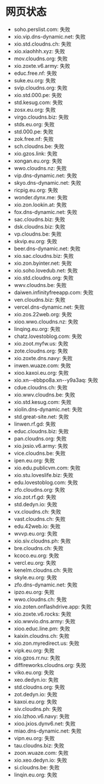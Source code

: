 # 网页状态
- soho.perslist.com: 失败
- xio.vip.dns-dynamic.net: 失败
- xio.std.cloudns.ch: 失败
- xio.xiaohhh.xyz: 失败
- mov.cloudns.org: 失败
- xio.zoxte.v6.army: 失败
- educ.free.nf: 失败
- suke.eu.org: 失败
- svip.cloudns.org: 失败
- xio.std.000.pe: 失败
- std.kesug.com: 失败
- zosx.eu.org: 失败
- virgo.cloudns.biz: 失败
- stds.eu.org: 失败
- std.000.pe: 失败
- zok.free.nf: 失败
- sch.cloudns.be: 失败
- xio.gzos.link: 失败
- xongan.eu.org: 失败
- wwo.cloudns.nz: 失败
- vip.dns-dynamic.net: 失败
- skyo.dns-dynamic.net: 失败
- ricpig.eu.org: 失败
- wonder.dynx.me: 失败
- xio.zon.lookin.at: 失败
- fox.dns-dynamic.net: 失败
- sac.cloudns.biz: 失败
- dsk.cloudns.biz: 失败
- vp.cloudns.be: 失败
- skvip.eu.org: 失败
- beer.dns-dynamic.net: 失败
- xio.sac.cloudns.biz: 失败
- xio.zon.byinter.net: 失败
- xio.soho.lovedub.net: 失败
- xio.std.cloudns.org: 失败
- wwv.cloudns.be: 失败
- daiwen.infinityfreeapp.com: 失败
- ven.cloudns.biz: 失败
- vercel.dns-dynamic.net: 失败
- xio.zos.22web.org: 失败
- xioo.wwo.cloudns.nz: 失败
- linqing.eu.org: 失败
- chatz.lovestoblog.com: 失败
- xio.zoot.myfw.us: 失败
- zote.cloudns.org: 失败
- xio.zoxte.dns.navy: 失败
- inwen.wuaze.com: 失败
- xioo.kaxoi.eu.org: 失败
- xio.xn--ebbpo8a.xn--y9a3aq: 失败
- cdue.cloudns.ch: 失败
- xio.wwv.cloudns.be: 失败
- xio.std.kesug.com: 失败
- xiolin.dns-dynamic.net: 失败
- std.great-site.net: 失败
- linwen.rf.gd: 失败
- educ.cloudns.biz: 失败
- pan.cloudns.org: 失败
- xio.jxsio.v6.army: 失败
- vice.cloudns.be: 失败
- ipen.eu.org: 失败
- xio.edu.publicvm.com: 失败
- xio.stu.loveslife.biz: 失败
- edu.lovestoblog.com: 失败
- zfo.cloudns.org: 失败
- xio.zot.rf.gd: 失败
- std.dedyn.io: 失败
- vx.cloudns.ch: 失败
- vast.cloudns.ch: 失败
- edu.42web.io: 失败
- wvvp.eu.org: 失败
- xio.siv.cloudns.ph: 失败
- bre.cloudns.ch: 失败
- kcoco.eu.org: 失败
- vercl.eu.org: 失败
- kenelm.cloudns.ch: 失败
- skyle.eu.org: 失败
- zfo.dns-dynamic.net: 失败
- ipzo.eu.org: 失败
- wwo.cloudns.ch: 失败
- xio.zoten.onflashdrive.app: 失败
- xio.zoxte.v6.rocks: 失败
- xio.wwvio.dns.army: 失败
- xioo.educ.line.pm: 失败
- kaixin.cloudns.ch: 失败
- xio.zon.myredirect.us: 失败
- vipk.eu.org: 失败
- xio.gzos.rr.nu: 失败
- diffireworks.cloudns.org: 失败
- viko.eu.org: 失败
- xeo.dedyn.io: 失败
- std.cloudns.org: 失败
- zot.dedyn.io: 失败
- kaxoi.eu.org: 失败
- siv.cloudns.ph: 失败
- xio.lzhoo.v6.navy: 失败
- xioo.jxios.dynv6.net: 失败
- miao.dns-dynamic.net: 失败
- vipn.eu.org: 失败
- tau.cloudns.biz: 失败
- zoon.wuaze.com: 失败
- xio.xeo.dedyn.io: 失败
- si.cloudns.be: 失败
- linqin.eu.org: 失败
